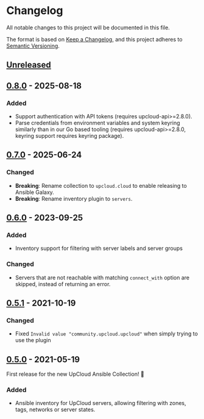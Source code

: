 # Changelog

All notable changes to this project will be documented in this file.

The format is based on [Keep a Changelog](https://keepachangelog.com/en/1.0.0/),
and this project adheres to [Semantic Versioning](https://semver.org/spec/v2.0.0.html).

## [Unreleased]

## [0.8.0] - 2025-08-18

### Added

- Support authentication with API tokens (requires upcloud-api>=2.8.0).
- Parse credentials from environment variables and system keyring similarly than in our Go based tooling (requires upcloud-api>=2.8.0, keyring support requires keyring package).

## [0.7.0] - 2025-06-24

### Changed

- **Breaking**: Rename collection to `upcloud.cloud` to enable releasing to Ansible Galaxy.
- **Breaking**: Rename inventory plugin to `servers`.

## [0.6.0] - 2023-09-25

### Added

- Inventory support for filtering with server labels and server groups

### Changed

- Servers that are not reachable with matching `connect_with` option are skipped, instead of returning an error.

## [0.5.1] - 2021-10-19

### Changed
- Fixed `Invalid value "community.upcloud.upcloud"` when simply trying to use the plugin

## [0.5.0] - 2021-05-19

First release for the new UpCloud Ansible Collection! :tada:

### Added

- Ansible inventory for UpCloud servers, allowing filtering with zones, tags, networks or server states.

[Unreleased]: https://github.com/UpCloudLtd/upcloud-ansible-collection/compare/v0.8.0...HEAD
[0.8.0]: https://github.com/UpCloudLtd/upcloud-ansible-collection/releases/tag/v0.8.0
[0.7.0]: https://github.com/UpCloudLtd/upcloud-ansible-collection/releases/tag/v0.7.0
[0.6.0]: https://github.com/UpCloudLtd/upcloud-ansible-collection/releases/tag/v0.6.0
[0.5.1]: https://github.com/UpCloudLtd/upcloud-ansible-collection/releases/tag/v0.5.1
[0.5.0]: https://github.com/UpCloudLtd/upcloud-ansible-collection/releases/tag/v0.5.0
